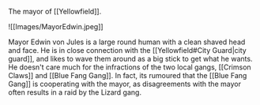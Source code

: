 The mayor of [[Yellowfield]].

![[Images/MayorEdwin.jpeg]]

Mayor Edwin von Jules is a large round human with a clean shaved head and face. He is in close connection with the [[Yellowfield#City Guard|city guard]], and likes to wave them around as a big stick to get what he wants. He doesn't care much for the infractions of the two local gangs, [[Crimson Claws]] and [[Blue Fang Gang]]. In fact, its rumoured that the [[Blue Fang Gang]] is cooperating with the mayor, as disagreements with the mayor often results in a raid by the Lizard gang.